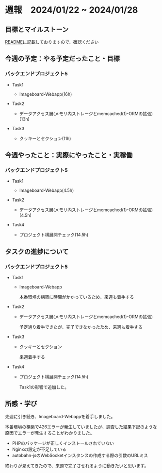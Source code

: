 # 週報　2024/01/22 ~ 2024/01/28

## 目標とマイルストーン
[README](https://github.com/Aki158/weekly-report/blob/main/README.md)に記載しておりますので、確認ください

## 今週の予定：やる予定だったこと・目標
### バックエンドプロジェクト5
- Task1
    - Imageboard-Webapp(16h)

- Task2
    - データアクセス層(メモリ内ストレージとmemcached(1)-ORMの拡張)(13h)

- Task3
    - クッキーとセクション(11h)

## 今週やったこと：実際にやったこと・実稼働
### バックエンドプロジェクト5
- Task1
    - Imageboard-Webapp(4.5h)

- Task2
    - データアクセス層(メモリ内ストレージとmemcached(1)-ORMの拡張)(4.5h)

- Task4
    - プロジェクト横展開チェック(14.5h)

## タスクの進捗について
### バックエンドプロジェクト5
- Task1
    - Imageboard-Webapp

        本番環境の構築に時間がかかっているため、来週も着手する

- Task2
    - データアクセス層(メモリ内ストレージとmemcached(1)-ORMの拡張)

        予定通り着手できたが、完了できなかったため、来週も着手する

- Task3
    - クッキーとセクション

        来週着手する

- Task4
    - プロジェクト横展開チェック(14.5h)

        Task1の影響で追加した。

## 所感・学び
先週に引き続き、Imageboard-Webappを着手しました。

本番環境の構築で426エラーが発生していましたが、調査した結果下記のような原因でエラーが発生することがわかりました。

- PHPのパッケージが正しくインストールされていない
- Nginxの設定が不足している
- autobahn-jsのWebSocketインスタンスの作成する際の引数のURLミス

終わりが見えてきたので、来週で完了させれるように動きたいと思います。
